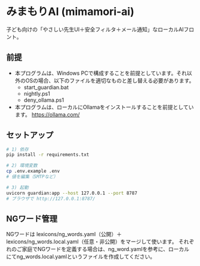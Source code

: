 # みまもりAI (mimamori-ai)

子ども向けの「やさしい先生UI＋安全フィルタ＋メール通知」なローカルAIフロント。

## 前提

* 本プログラムは、Windows PCで構成することを前提としています。それ以外のOSの場合、以下のファイルを適切なものと差し替える必要があります。
    * start_guardian.bat
    * nightly.ps1
    * deny_ollama.ps1
* 本プログラムは、ローカルにOllamaをインストールすることを前提としています。
https://ollama.com/

## セットアップ
```bash
# 1) 依存
pip install -r requirements.txt

# 2) 環境変数
cp .env.example .env
# 値を編集（SMTPなど）

# 3) 起動
uvicorn guardian:app --host 127.0.0.1 --port 8787
# ブラウザで http://127.0.0.1:8787/

```
## NGワード管理
NGワードは lexicons/ng_words.yaml（公開）＋ lexicons/ng_words.local.yaml（任意・非公開）をマージして使います。
それぞれのご家庭でNGワードを定義する場合は、ng_word.yamlを参考に、ローカルにてng_words.local.yamlというファイルを作成してください。